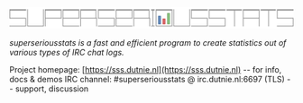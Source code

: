 ![superseriousstats](../banner.svg)

*superseriousstats is a fast and efficient program to create statistics out of various types of IRC chat logs.*

Project homepage: [https://sss.dutnie.nl](https://sss.dutnie.nl) -- for info, docs & demos
IRC channel: #superseriousstats @ irc.dutnie.nl:6697 (TLS) -- support, discussion
